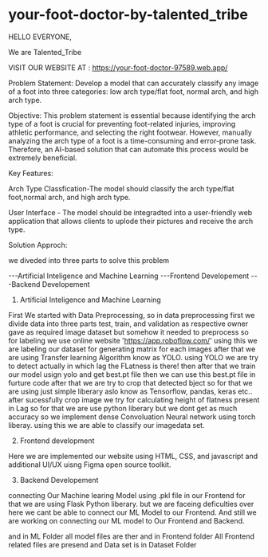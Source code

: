 # your-foot-doctor-by-talented_tribe

HELLO EVERYONE, 

We are Talented_Tribe

VISIT OUR WEBSITE AT :  https://your-foot-doctor-97589.web.app/

Problem Statement: 
Develop a model that can accurately classify any image of a foot into three categories:
low arch type/flat foot, normal arch, and high arch type.

Objective:
This problem statement is essential because identifying the arch type of a foot
is crucial for preventing foot-related injuries, improving athletic performance,
and selecting the right footwear. However, manually analyzing the arch type of
a foot is a time-consuming and error-prone task. Therefore, an AI-based
solution that can automate this process would be extremely beneficial.

Key Features:

Arch Type Classfication-The model should classify the arch type/flat foot,normal arch, and high arch type.

User Interface - The model should be integradted into a user-friendly web application that allows clients to uplode their pictures and receive the arch type.

Solution Approch: 

we diveded into three parts to solve this problem 

---Artificial Inteligence and Machine Learning 
---Frontend Developement
---Backend Developement

1) Artificial Inteligence and Machine Learning 

First We started with Data Preprocessing, so in data preprocessing first we divide data into three parts test, train, and validation as respective owner gave as required image dataset but somehow it needed to preprocess
so for labeling we use online website 'https://app.roboflow.com/' using this we are labeling our dataset for generating matrix for each images after that we are using Transfer learning Algorithm know as YOLO. using YOLO 
we are try to detect actually in which lag the FLatness is there! then after that we train our model usign yolo and get best.pt file then we can use this best.pt file in furture code after that we are try to crop that detected 
bject so for that we are using just simple liberary aslo know as Tensorflow, pandas, keras etc.. after sucessfully crop image we try for calculating height of flatness present in Lag so for that we are use python liberary
but we dont get as much accuracy so we implement dense Convoluation Neural network using torch liberay. using this we are able to classify our imagedata set.

2) Frontend development 

Here we are implemented our website using HTML, CSS, and javascript and additional UI/UX uisng Figma open source toolkit.

3) Backend Developement 

connecting Our Machine learing Model using .pkl file in our Frontend for that we are using Flask Python liberary. but we are faceing deficulties over here we cant be able to connect our ML Model to our Frontend.
And still we are working on connecting our ML model to Our Frontend and Backend.


and in ML Folder all model files are ther and in Frontend folder All Frontend related files are presend and Data set is in Dataset Folder
